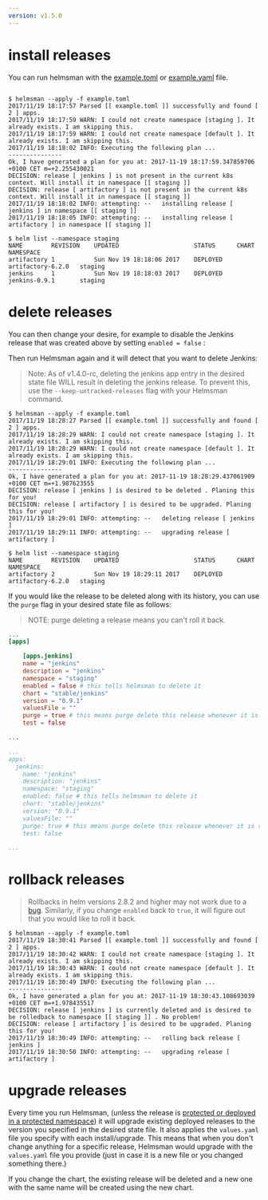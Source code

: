 ```yaml
---
version: v1.5.0
---
```


# install releases

You can run helmsman with the [example.toml](https://github.com/Praqma/helmsman/blob/master/example.toml) or [example.yaml](https://github.com/Praqma/helmsman/blob/master/example.yaml) file.

```

$ helmsman --apply -f example.toml
2017/11/19 18:17:57 Parsed [[ example.toml ]] successfully and found [ 2 ] apps.
2017/11/19 18:17:59 WARN: I could not create namespace [staging ]. It already exists. I am skipping this.
2017/11/19 18:17:59 WARN: I could not create namespace [default ]. It already exists. I am skipping this.
2017/11/19 18:18:02 INFO: Executing the following plan ...
---------------
Ok, I have generated a plan for you at: 2017-11-19 18:17:59.347859706 +0100 CET m=+2.255430021
DECISION: release [ jenkins ] is not present in the current k8s context. Will install it in namespace [[ staging ]]
DECISION: release [ artifactory ] is not present in the current k8s context. Will install it in namespace [[ staging ]]
2017/11/19 18:18:02 INFO: attempting: --   installing release [ jenkins ] in namespace [[ staging ]]
2017/11/19 18:18:05 INFO: attempting: --   installing release [ artifactory ] in namespace [[ staging ]]

```

```
$ helm list --namespace staging
NAME       	REVISION	UPDATED                 	STATUS  	CHART            	NAMESPACE
artifactory	1       	Sun Nov 19 18:18:06 2017	DEPLOYED	artifactory-6.2.0	staging
jenkins    	1       	Sun Nov 19 18:18:03 2017	DEPLOYED	jenkins-0.9.1    	staging
```

# delete releases

You can then change your desire, for example to disable the Jenkins release that was created above by setting `enabled = false` :

Then run Helmsman again and it will detect that you want to delete Jenkins:

> Note: As of v1.4.0-rc, deleting the jenkins app entry in the desired state file WILL result in deleting the jenkins release. To prevent this, use the `--keep-untracked-releases` flag with your Helmsman command.

```
$ helmsman --apply -f example.toml
2017/11/19 18:28:27 Parsed [[ example.toml ]] successfully and found [ 2 ] apps.
2017/11/19 18:28:29 WARN: I could not create namespace [staging ]. It already exists. I am skipping this.
2017/11/19 18:28:29 WARN: I could not create namespace [default ]. It already exists. I am skipping this.
2017/11/19 18:29:01 INFO: Executing the following plan ...
---------------
Ok, I have generated a plan for you at: 2017-11-19 18:28:29.437061909 +0100 CET m=+1.987623555
DECISION: release [ jenkins ] is desired to be deleted . Planing this for you!
DECISION: release [ artifactory ] is desired to be upgraded. Planing this for you!
2017/11/19 18:29:01 INFO: attempting: --   deleting release [ jenkins ]
2017/11/19 18:29:11 INFO: attempting: --   upgrading release [ artifactory ]
```

```
$ helm list --namespace staging
NAME       	REVISION	UPDATED                 	STATUS  	CHART            	NAMESPACE
artifactory	2       	Sun Nov 19 18:29:11 2017	DEPLOYED	artifactory-6.2.0	staging
```

If you would like the release to be deleted along with its history, you can use the `purge` flag in your desired state file as follows:

> NOTE: purge deleting a release means you can't roll it back.

```toml
...
[apps]

    [apps.jenkins]
    name = "jenkins"
    description = "jenkins"
    namespace = "staging"
    enabled = false # this tells helmsman to delete it
    chart = "stable/jenkins"
    version = "0.9.1"
    valuesFile = ""
    purge = true # this means purge delete this release whenever it is required to be deleted
    test = false

...
```

```yaml
...
apps:
  jenkins:
    name: "jenkins"
    description: "jenkins"
    namespace: "staging"
    enabled: false # this tells helmsman to delete it
    chart: "stable/jenkins"
    version: "0.9.1"
    valuesFile: ""
    purge: true # this means purge delete this release whenever it is required to be deleted
    test: false

...
```

# rollback releases

> Rollbacks in helm versions 2.8.2 and higher may not work due to a [bug](https://github.com/helm/helm/issues/3722).
Similarly, if you change `enabled` back to `true`, it will figure out that you would like to roll it back.

```
$ helmsman --apply -f example.toml
2017/11/19 18:30:41 Parsed [[ example.toml ]] successfully and found [ 2 ] apps.
2017/11/19 18:30:42 WARN: I could not create namespace [staging ]. It already exists. I am skipping this.
2017/11/19 18:30:43 WARN: I could not create namespace [default ]. It already exists. I am skipping this.
2017/11/19 18:30:49 INFO: Executing the following plan ...
---------------
Ok, I have generated a plan for you at: 2017-11-19 18:30:43.108693039 +0100 CET m=+1.978435517
DECISION: release [ jenkins ] is currently deleted and is desired to be rolledback to namespace [[ staging ]] . No problem!
DECISION: release [ artifactory ] is desired to be upgraded. Planing this for you!
2017/11/19 18:30:49 INFO: attempting: --   rolling back release [ jenkins ]
2017/11/19 18:30:50 INFO: attempting: --   upgrading release [ artifactory ]
```

# upgrade releases

Every time you run Helmsman, (unless the release is [protected or deployed in a protected namespace](protect_namespaces_and_releases.md)) it will upgrade existing deployed releases to the version you specified in the desired state file. It also applies the `values.yaml` file you specify with each install/upgrade. This means that when you don't change anything for a specific release, Helmsman would upgrade with the `values.yaml` file you provide (just in case it is a new file or you changed something there.)

If you change the chart, the existing release will be deleted and a new one with the same name will be created using the new chart.


